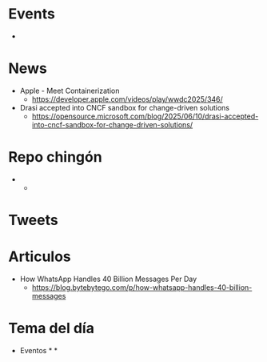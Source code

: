 
# Events

* 

# News

* Apple - Meet Containerization
  * https://developer.apple.com/videos/play/wwdc2025/346/
* Drasi accepted into CNCF sandbox for change-driven solutions 
  * https://opensource.microsoft.com/blog/2025/06/10/drasi-accepted-into-cncf-sandbox-for-change-driven-solutions/



# Repo chingón

* 
  * 

  
# Tweets

# Articulos

* How WhatsApp Handles 40 Billion Messages Per Day
  * https://blog.bytebytego.com/p/how-whatsapp-handles-40-billion-messages




# Tema del día

* Eventos
  * 
  *  

